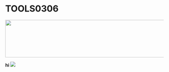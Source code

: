# TOOLS0306

<img src="http://s5304.pcdn.co/guides/wp-content/uploads/cache/2017/12/Holiday_Song_Lyrics/2789392564.jpg" width="800" height="120"/>  

**hi**
![](http://s5304.pcdn.co/guides/wp-content/uploads/cache/2017/12/Holiday_Song_Lyrics/2789392564.jpg)
